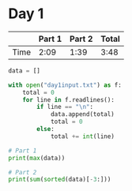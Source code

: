 # Day 1
| | Part 1 | Part 2 | Total |
|---|---|---|---|
|Time|2:09|1:39|3:48|

```python
data = []

with open("day1input.txt") as f:
    total = 0
    for line in f.readlines():
        if line == "\n":
            data.append(total)
            total = 0
        else:
            total += int(line)

# Part 1
print(max(data))

# Part 2
print(sum(sorted(data)[-3:]))
```
